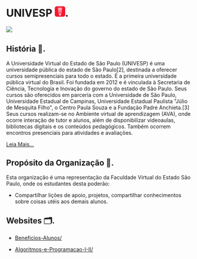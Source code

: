 # UNIVESP  <img alt="Logo Univesp" src="https://github.com/UNIVESP-Universidade-Virtual-de-SP/.github/blob/main/assets/icon_2.png?raw=true" width=28px>.

![](https://komarev.com/ghpvc/?username=UNIVESP-Universidade-Virtual-de-SP&color=red)

## História 📃.
A Universidade Virtual do Estado de São Paulo (UNIVESP) é uma universidade pública do estado de São Paulo[2], destinada a oferecer cursos semipresenciais para todo o estado. É a primeira universidade pública virtual do Brasil. Foi fundada em 2012 e é vinculada à Secretaria de Ciência, Tecnologia e Inovação do governo do estado de São Paulo. Seus cursos são oferecidos em parceria com a Universidade de São Paulo, Universidade Estadual de Campinas, Universidade Estadual Paulista "Júlio de Mesquita Filho", o Centro Paula Souza e a Fundação Padre Anchieta.[3] Seus cursos realizam-se no Ambiente virtual de aprendizagem (AVA), onde ocorre interação de tutor e alunos, além de disponibilizar videoaulas, bibliotecas digitais e os conteúdos pedagógicos. Também ocorrem encontros presenciais para atividades e avaliações.

[Leia Mais...](https://pt.wikipedia.org/wiki/Universidade_Virtual_do_Estado_de_S%C3%A3o_Paulo)

## Propósito da Organização 📌.
Esta organização é uma representação da Faculdade Virtual do Estado São Paulo, onde os estudantes desta poderão:

- Compartilhar lições de apoio, projetos, compartilhar conhecimentos sobre coisas utéis aos demais alunos.

## Websites 🗂.

- [Beneficios-Alunos/](https://univesp-universidade-virtual-de-sp.github.io/Beneficios-Alunos/)

- [Algoritmos-e-Programacao-I-II/](https://univesp-universidade-virtual-de-sp.github.io/Algoritmos-e-Programacao-I-II)